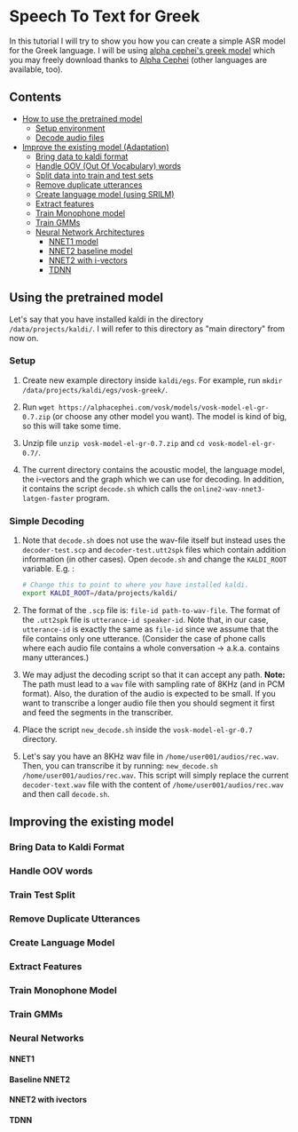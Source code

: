 # Speech To Text for Greek

In this tutorial I will try to show you how you can create a simple ASR model for the Greek language.
I will be using [alpha cephei's greek model](https://alphacephei.com/vosk/models) which you may freely download 
thanks to [Alpha Cephei](https://alphacephei.com/en/) (other languages are available, too).

## Contents

- [How to use the pretrained model](#using-the-pretrained-model)
    - [Setup environment](#setup)
    - [Decode audio files](#simple-decoding)
- [Improve the existing model (Adaptation)](#improving-the-existing-model)
    - [Bring data to kaldi format](#bring-data-to-kaldi-format)
    - [Handle OOV (Out Of Vocabulary) words](#handle-oov-words)
    - [Split data into train and test sets](#train-test-split)
    - [Remove duplicate utterances](#remove-duplicate-utterances)
    - [Create language model (using SRILM)](#create-language-model)
    - [Extract features](#extract-features)
    - [Train Monophone model](#train-monophone-model)
    - [Train GMMs](#train-gmms)
    - [Neural Network Architectures](#neural-networks)
        - [NNET1 model](#nnet1)
        - [NNET2 baseline model](#baseline-nnet2)
        - [NNET2 with i-vectors](#nnet2-with-ivectors)
        - [TDNN](#tdnn)

## Using the pretrained model

Let's say that you have installed kaldi in the directory `/data/projects/kaldi/`. I will refer to this directory as 
"main directory" from now on. 

### Setup

1. Create new example directory inside `kaldi/egs`. For example, run `mkdir /data/projects/kaldi/egs/vosk-greek/`. 

2.  Run `wget https://alphacephei.com/vosk/models/vosk-model-el-gr-0.7.zip` (or choose any other model you want).
The model is kind of big, so this will take some time.

3. Unzip file `unzip vosk-model-el-gr-0.7.zip` and `cd vosk-model-el-gr-0.7/`.

4. The current directory contains the acoustic model, the language model, the i-vectors and the graph which 
we can use for decoding. In addition, it contains the script `decode.sh` which calls the 
`online2-wav-nnet3-latgen-faster` program.


### Simple Decoding

1. Note that `decode.sh` does not use the wav-file itself but instead uses the `decoder-test.scp` and `decoder-test.utt2spk` 
files which contain addition information (in other cases). Open `decode.sh` and change the `KALDI_ROOT` variable. E.g. :
    ```bash
    # Change this to point to where you have installed kaldi.
    export KALDI_ROOT=/data/projects/kaldi/
    ```

2. The format of the `.scp` file is: `file-id path-to-wav-file`. The format of the `.utt2spk` file is `utterance-id speaker-id`.
Note that, in our case, `utterance-id` is exactly the same as `file-id` since we assume that the file contains only one utterance.
(Consider the case of phone calls where each audio file contains a whole conversation -> a.k.a. contains many utterances.)

3. We may adjust the decoding script so that it can accept any path. **Note:** The path must lead to a `wav` file with sampling 
rate of 8KHz (and in PCM format). Also, the duration of the audio is expected to be small. If you want to transcribe 
a longer audio file then you should segment it first and feed the segments in the transcriber.

4. Place the script `new_decode.sh` inside the `vosk-model-el-gr-0.7` directory. 

5. Let's say you have an 8KHz wav file in `/home/user001/audios/rec.wav`. Then, you can transcribe it by running:
`new_decode.sh /home/user001/audios/rec.wav`. This script will simply replace the current `decoder-text.wav` file 
with the content of `/home/user001/audios/rec.wav` and then call `decode.sh`.



## Improving the existing model

### Bring Data to Kaldi Format

### Handle OOV words

### Train Test Split

### Remove Duplicate Utterances

### Create Language Model

### Extract Features

### Train Monophone Model

### Train GMMs

### Neural Networks

#### NNET1

#### Baseline NNET2

#### NNET2 with ivectors

#### TDNN